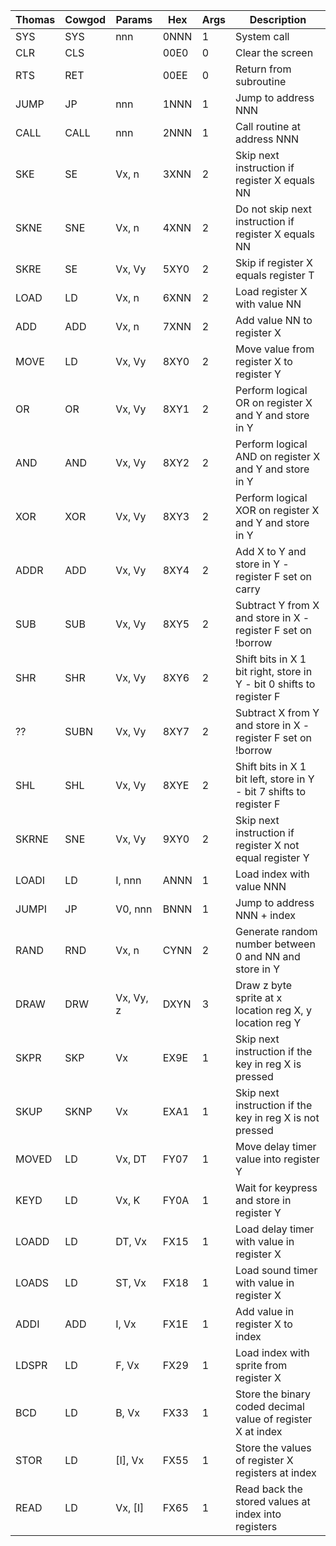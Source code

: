| Thomas | Cowgod | Params    | Hex  | Args | Description                                                          |
| ------ | ------ | --------- | ---- | ---- | -------------------------------------------------------------------- |
| SYS    | SYS    | nnn       | 0NNN | 1    | System call                                                          |
| CLR    | CLS    |           | 00E0 | 0    | Clear the screen                                                     |
| RTS    | RET    |           | 00EE | 0    | Return from subroutine                                               |
| JUMP   | JP     | nnn       | 1NNN | 1    | Jump to address NNN                                                  |
| CALL   | CALL   | nnn       | 2NNN | 1    | Call routine at address NNN                                          |
| SKE    | SE     | Vx, n     | 3XNN | 2    | Skip next instruction if register X equals NN                        |
| SKNE   | SNE    | Vx, n     | 4XNN | 2    | Do not skip next instruction if register X equals NN                 |
| SKRE   | SE     | Vx, Vy    | 5XY0 | 2    | Skip if register X equals register T                                 |
| LOAD   | LD     | Vx, n     | 6XNN | 2    | Load register X with value NN                                        |
| ADD    | ADD    | Vx, n     | 7XNN | 2    | Add value NN to register X                                           |
| MOVE   | LD     | Vx, Vy    | 8XY0 | 2    | Move value from register X to register Y                             |
| OR     | OR     | Vx, Vy    | 8XY1 | 2    | Perform logical OR on register X and Y and store in Y                |
| AND    | AND    | Vx, Vy    | 8XY2 | 2    | Perform logical AND on register X and Y and store in Y               |
| XOR    | XOR    | Vx, Vy    | 8XY3 | 2    | Perform logical XOR on register X and Y and store in Y               |
| ADDR   | ADD    | Vx, Vy    | 8XY4 | 2    | Add X to Y and store in Y - register F set on carry                  |
| SUB    | SUB    | Vx, Vy    | 8XY5 | 2    | Subtract Y from X and store in X - register F set on !borrow         |
| SHR    | SHR    | Vx, Vy    | 8XY6 | 2    | Shift bits in X 1 bit right, store in Y - bit 0 shifts to register F |
| ??     | SUBN   | Vx, Vy    | 8XY7 | 2    | Subtract X from Y and store in X - register F set on !borrow         |
| SHL    | SHL    | Vx, Vy    | 8XYE | 2    | Shift bits in X 1 bit left, store in Y - bit 7 shifts to register F  |
| SKRNE  | SNE    | Vx, Vy    | 9XY0 | 2    | Skip next instruction if register X not equal register Y             |
| LOADI  | LD     | I, nnn    | ANNN | 1    | Load index with value NNN                                            |
| JUMPI  | JP     | V0, nnn   | BNNN | 1    | Jump to address NNN + index                                          |
| RAND   | RND    | Vx, n     | CYNN | 2    | Generate random number between 0 and NN and store in Y               |
| DRAW   | DRW    | Vx, Vy, z | DXYN | 3    | Draw z byte sprite at x location reg X, y location reg Y             |
| SKPR   | SKP    | Vx        | EX9E | 1    | Skip next instruction if the key in reg X is pressed                 |
| SKUP   | SKNP   | Vx        | EXA1 | 1    | Skip next instruction if the key in reg X is not pressed             |
| MOVED  | LD     | Vx, DT    | FY07 | 1    | Move delay timer value into register Y                               |
| KEYD   | LD     | Vx, K     | FY0A | 1    | Wait for keypress and store in register Y                            |
| LOADD  | LD     | DT, Vx    | FX15 | 1    | Load delay timer with value in register X                            |
| LOADS  | LD     | ST, Vx    | FX18 | 1    | Load sound timer with value in register X                            |
| ADDI   | ADD    | I, Vx     | FX1E | 1    | Add value in register X to index                                     |
| LDSPR  | LD     | F, Vx     | FX29 | 1    | Load index with sprite from register X                               |
| BCD    | LD     | B, Vx     | FX33 | 1    | Store the binary coded decimal value of register X at index          |
| STOR   | LD     | [I], Vx   | FX55 | 1    | Store the values of register X registers at index                    |
| READ   | LD     | Vx, [I]   | FX65 | 1    | Read back the stored values at index into registers                  |
